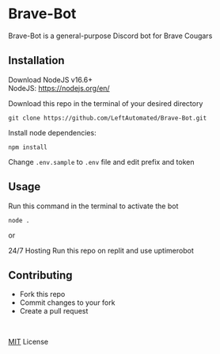 # Brave-Bot

Brave-Bot is a general-purpose Discord bot for Brave Cougars 

## Installation
Download NodeJS v16.6+
<br />
NodeJS:  https://nodejs.org/en/

Download this repo in the terminal of your desired directory
```
git clone https://github.com/LeftAutomated/Brave-Bot.git
```

Install node dependencies:
```
npm install
```

Change `.env.sample` to `.env` file
and edit prefix and token

## Usage

Run this command in the terminal to activate the bot
```
node .
```

or

24/7 Hosting
Run this repo on replit
and use uptimerobot 

## Contributing

- Fork this repo
- Commit changes to your fork
- Create a pull request

<br />

[MIT](https://choosealicense.com/licenses/mit/) License